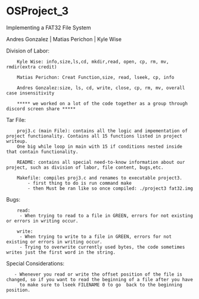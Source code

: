 # OSProject_3
 Implementing a FAT32 File System
 
 Andres Gonzalez | Matias Perichon | Kyle Wise 

Division of Labor: 

        Kyle Wise: info,size,ls,cd, mkdir,read, open, cp, rm, mv, rmdir(extra credit)

        Matias Perichon: Creat Function,size, read, lseek, cp, info

        Andres Gonzalez:size, ls, cd, write, close, cp, rm, mv, overall case insensitivity
        
        ***** we worked on a lot of the code together as a group through discord screen share *****
        
Tar File:

        proj3.c (main File): contains all the logic and impementation of project functionality. Contains all 15 functions listed in project writeup. 
        One big while loop in main with 15 if conditions nested inside that contain functionality.
        
        README: contains all special need-to-know information about our project, such as division of labor, file content, bugs,etc.
        
        Makefile: compiles proj3.c and renames to executable project3.
            - first thing to do is run command make
            - then Must be ran like so once compiled: ./project3 fat32.img

Bugs: 

        read:
         - When trying to read to a file in GREEN, errors for not existing or errors in writing occur.
        
        write:
         - When trying to write to a file in GREEN, errors for not existing or errors in writing occur.
         - Trying to overwrite currently used bytes, the code sometimes writes just the first word in the string.
    
Special Considerations: 

       - Whenever you read or write the offset position of the file is changed, so if you want to read the beginning of a file after you have
         to make sure to lseek FILENAME 0 to go  back to the beginning position.
